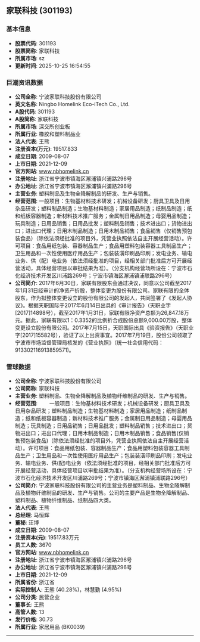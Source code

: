 ## 家联科技 (301193)

### 基本信息

- **股票代码**: 301193
- **股票简称**: 家联科技
- **所属市场**: sz
- **更新时间**: 2025-10-25 16:54:55

### 巨潮资讯数据

- **公司全称**: 宁波家联科技股份有限公司
- **英文名称**: Ningbo Homelink Eco-iTech Co., Ltd.
- **A股代码**: 301193
- **A股简称**: 家联科技
- **所属市场**: 深交所创业板
- **所属行业**: 橡胶和塑料制品业
- **法人代表**: 王熊
- **注册资本(万元)**: 19517.833
- **成立日期**: 2009-08-07
- **上市日期**: 2021-12-09
- **官方网站**: www.nbhomelink.cn
- **注册地址**: 浙江省宁波市镇海区澥浦镇兴浦路296号
- **办公地址**: 浙江省宁波市镇海区澥浦镇兴浦路296号
- **主营业务**: 塑料制品及生物全降解制品的研发、生产与销售。
- **经营范围**: 一般项目：生物基材料技术研发；机械设备研发；厨具卫具及日用杂品研发；塑料制品制造；生物基材料制造；家居用品制造；纸制品制造；纸和纸板容器制造；新材料技术推广服务；金属制日用品制造；母婴用品制造；玩具制造；日用品销售；日用品批发；塑料制品销售；技术进出口；货物进出口；进出口代理；日用木制品制造；日用木制品销售；食品销售（仅销售预包装食品）（除依法须经批准的项目外，凭营业执照依法自主开展经营活动）。许可项目：食品用纸包装、容器制品生产；食品用塑料包装容器工具制品生产；卫生用品和一次性使用医疗用品生产；包装装潢印刷品印刷；发电业务、输电业务、供（配）电业务（依法须经批准的项目，经相关部门批准后方可开展经营活动，具体经营项目以审批结果为准）。（分支机构经营场所设在：宁波市石化经济技术开发区川浦路269号；宁波市镇海区澥浦镇浦联路296号）
- **公司简介**: 2017年6月30日，家联有限股东会通过决议，同意以公司截至2017年1月31日经审计的净资产折股，整体变更为股份有限公司。家联有限的全体股东，作为拟整体变更设立的股份有限公司的发起人，共同签署了《发起人协议》。根据天职国际于2017年6月14日出具的《审计报告》（天职业字[2017]14898号），截至2017年1月31日，家联有限净资产总额为26,847.18万元。据此，家联有限以1：0.3352的比例折合成股份总额9,000.00万股，整体变更设立股份有限公司。2017年7月15日，天职国际出具《验资报告》（天职业字[2017]15582号），验证了以上出资事宜。2017年7月19日，股份公司领取了宁波市市场监督管理局核发的《营业执照》（统一社会信用代码：913302116913859571)。

### 雪球数据

- **公司全称**: 宁波家联科技股份有限公司
- **公司简称**: 家联科技
- **主营业务**: 塑料制品、生物全降解制品及植物纤维制品的研发、生产与销售。
- **经营范围**: 　　一般项目：生物基材料技术研发；机械设备研发；厨具卫具及日用杂品研发；塑料制品制造；生物基材料制造；家居用品制造；纸制品制造；纸和纸板容器制造；新材料技术推广服务；金属制日用品制造；母婴用品制造；玩具制造；日用品销售；日用品批发；塑料制品销售；技术进出口；货物进出口；进出口代理；日用木制品制造；日用木制品销售；食品销售(仅销售预包装食品)（除依法须经批准的项目外，凭营业执照依法自主开展经营活动）。许可项目：食品用纸包装、容器制品生产；食品用塑料包装容器工具制品生产；卫生用品和一次性使用医疗用品生产；包装装潢印刷品印刷；发电业务、输电业务、供(配)电业务（依法须经批准的项目，经相关部门批准后方可开展经营活动，具体经营项目以审批结果为准）。（分支机构经营场所设在：宁波市石化经济技术开发区川浦路269号；宁波市镇海区澥浦镇浦联路296号）
- **公司简介**: 宁波家联科技股份有限公司的主营业务是塑料制品、生物全降解制品及植物纤维制品的研发、生产与销售。公司的主要产品是生物全降解制品、塑料制品、植物纤维制品、纸制品四大类。
- **法人代表**: 王熊
- **总经理**: 马恒辉
- **董秘**: 汪博
- **成立日期**: 2009-08-07
- **注册资本(元)**: 19517.83万元
- **员工人数**: 3670
- **官方网站**: www.nbhomelink.cn
- **注册地址**: 浙江省宁波市镇海区澥浦镇兴浦路296号
- **办公地址**: 浙江省宁波市镇海区澥浦镇兴浦路296号
- **上市日期**: 2021-12-09
- **所属省份**: 浙江省
- **实际控制人**: 王熊 (40.28%)，林慧勤 (4.95%)
- **公司分类**: 民营企业
- **董事长**: 王熊
- **高管人数**: 13
- **发行价格**: 30.73
- **所属行业**: 家居用品 (BK0039)

---